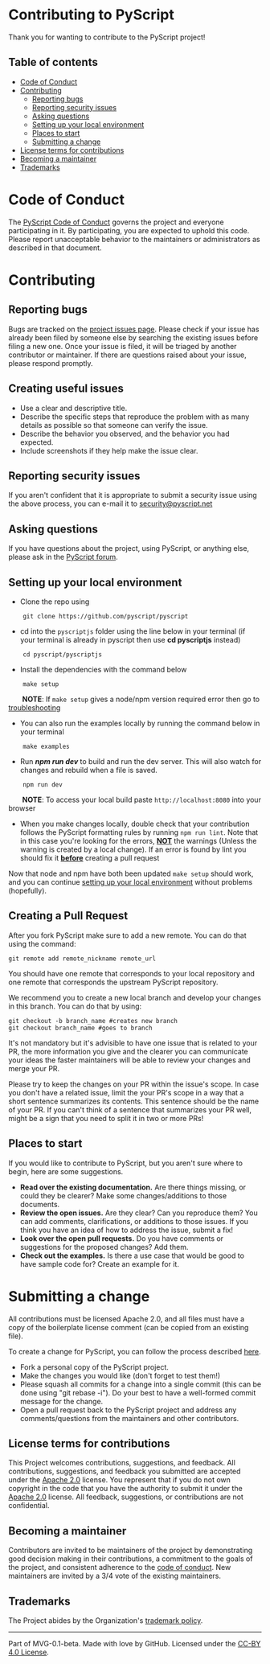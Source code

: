 # Contributing to PyScript

Thank you for wanting to contribute to the PyScript project!

## Table of contents

* [Code of Conduct](#code-of-conduct)
* [Contributing](#contributing)
    * [Reporting bugs](#reporting-bugs)
    * [Reporting security issues](#reporting-security-issues)
    * [Asking questions](#asking-questions)
    * [Setting up your local environment](#setting-up-your-local-environment)
    * [Places to start](#places-to-start)
    * [Submitting a change](#submitting-a-change)
* [License terms for contributions](#license-terms-for-contributions)
* [Becoming a maintainer](#becoming-a-maintainer)
* [Trademarks](#trademarks)

# Code of Conduct

The [PyScript Code of Conduct](https://github.com/pyscript/governance/blob/main/CODE-OF-CONDUCT.md) governs the project and everyone participating in it. By participating, you are expected to uphold this code. Please report unacceptable behavior to the maintainers or administrators as described in that document.

# Contributing

## Reporting bugs

Bugs are tracked on the [project issues page](https://github.com/pyscript/pyscript/issues). Please check if your issue has already been filed by someone else by searching the existing issues before filing a new one. Once your issue is filed, it will be triaged by another contributor or maintainer. If there are questions raised about your issue, please respond promptly.

## Creating useful issues

* Use a clear and descriptive title.
* Describe the specific steps that reproduce the problem with as many details as possible so that someone can verify the issue.
* Describe the behavior you observed, and the behavior you had expected.
* Include screenshots if they help make the issue clear.

## Reporting security issues

If you aren't confident that it is appropriate to submit a security issue using the above process, you can e-mail it to security@pyscript.net

## Asking questions

If you have questions about the project, using PyScript, or anything else, please ask in the [PyScript forum](https://community.anaconda.cloud/c/tech-topics/pyscript).

## Setting up your local environment

* Clone the repo using
```
    git clone https://github.com/pyscript/pyscript
```
* cd into the `pyscriptjs` folder using the line below in your terminal (if your terminal is already in pyscript then use **cd pyscriptjs** instead)
```
    cd pyscript/pyscriptjs
```
* Install the dependencies with the command below

```
    make setup
```
&nbsp;&nbsp;&nbsp;&nbsp;&nbsp;&nbsp; **NOTE**: If `make setup` gives a node/npm version required  error then go to [troubleshooting](https://github.com/pyscript/pyscript/blob/main/TROUBLESHOOTING.md)

* You can also run the examples locally by running the command below in your terminal
```
    make examples
```
* Run ***npm run dev*** to build and run the dev server. This will also watch for changes and rebuild when a file is saved.
```
    npm run dev
```
&nbsp;&nbsp;&nbsp;&nbsp;&nbsp;&nbsp; **NOTE**: To access your local build paste `http://localhost:8080` into your browser

* When you make changes locally, double check that your contribution follows the PyScript formatting rules by running `npm run lint`. Note that in this case you're looking for the errors, <u>**NOT**</u> the warnings (Unless the warning is created by a local change). If an error is found by lint you should fix it <u>**before**</u> creating a pull request


Now that node and npm have both been updated `make setup` should work, and you can continue [setting up your local environment](#setting-up-your-local-environment) without problems (hopefully).

## Creating a Pull Request

After you fork PyScript make sure to add a new remote. You can do that using the command:

```
git remote add remote_nickname remote_url
```

You should have one remote that corresponds to your local repository and one remote that corresponds the upstream PyScript repository.

We recommend you to create a new local branch and develop your changes in this branch. You can do that by using:

```
git checkout -b branch_name #creates new branch
git checkout branch_name #goes to branch
```

It's not mandatory but it's advisible to have one issue that is related to your PR, the more information you give and the clearer you can communicate your ideas the faster maintainers will be able to review your changes and merge your PR.

Please try to keep the changes on your PR within the issue's scope. In case you don't have a related issue, limit the your PR's scope in a way that a short sentence summarizes its contents. This sentence should be the name of your PR. If you can't think of a sentence that summarizes your PR well, might be a sign that you need to split it in two or more PRs!


## Places to start

If you would like to contribute to PyScript, but you aren't sure where to begin, here are some suggestions.

* **Read over the existing documentation.** Are there things missing, or could they be clearer? Make some changes/additions to those documents.
* **Review the open issues.** Are they clear? Can you reproduce them? You can add comments, clarifications, or additions to those issues. If you think you have an idea of how to address the issue, submit a fix!
* **Look over the open pull requests.** Do you have comments or suggestions for the proposed changes? Add them.
* **Check out the examples.** Is there a use case that would be good to have sample code for? Create an example for it.

# Submitting a change

All contributions must be licensed Apache 2.0, and all files must have a copy of the boilerplate license comment (can be copied from an existing file).

To create a change for PyScript, you can follow the process described [here](https://docs.github.com/en/get-started/quickstart/contributing-to-projects).

* Fork a personal copy of the PyScript project.
* Make the changes you would like (don't forget to test them!)
* Please squash all commits for a change into a single commit (this can be done using "git rebase -i"). Do your best to have a well-formed commit message for the change.
* Open a pull request back to the PyScript project and address any comments/questions from the maintainers and other contributors.

## License terms for contributions

This Project welcomes contributions, suggestions, and feedback. All contributions, suggestions, and feedback you submitted are accepted under the [Apache 2.0](./LICENSE) license. You represent that if you do not own copyright in the code that you have the authority to submit it under the [Apache 2.0](./LICENSE) license. All feedback, suggestions, or contributions are not confidential.


## Becoming a maintainer

Contributors are invited to be maintainers of the project by demonstrating good decision making in their contributions, a commitment to the goals of the project, and consistent adherence to the [code of conduct](https://github.com/pyscript/governance/blob/main/CODE-OF-CONDUCT.md). New maintainers are invited by a 3/4 vote of the existing maintainers.

## Trademarks

The Project abides by the Organization's [trademark policy](https://github.com/pyscript/governance/blob/main/TRADEMARKS.md).

---
Part of MVG-0.1-beta.
Made with love by GitHub. Licensed under the [CC-BY 4.0 License](https://creativecommons.org/licenses/by-sa/4.0/).
